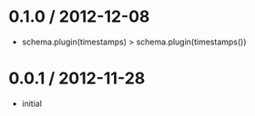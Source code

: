 
0.1.0 / 2012-12-08
==================

  * schema.plugin(timestamps) > schema.plugin(timestamps())

0.0.1 / 2012-11-28
==================

  * initial
